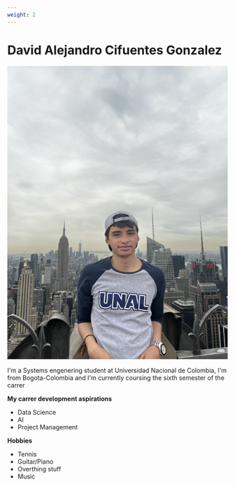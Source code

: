```yaml
---
weight: 2
---
```


# David Alejandro Cifuentes Gonzalez
![imagen David Cifuentes](content/assets/image/dcifuentesg.jpg)

I'm a Systems engenering student at Universidad Nacional de Colombia, I'm from Bogota-Colombia and I'm currently coursing the sixth semester of the carrer 

**My carrer development aspirations**
- Data Science
- AI
- Project Management

**Hobbies**
- Tennis
- Guitar/Piano
- Overthing stuff
- Music